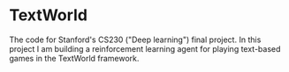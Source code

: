 # TextWorld

The code for Stanford's CS230 ("Deep learning") final project. In this project I am
building a reinforcement learning agent for playing text-based games in the TextWorld
framework.
